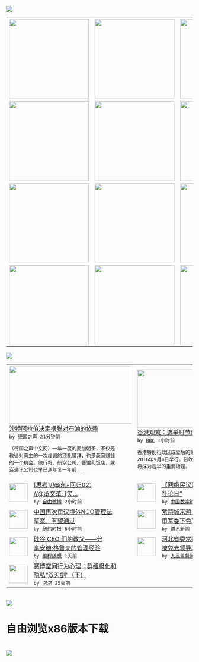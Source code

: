 

<a href="https://github.com/greatfire/z/raw/master/FreeBrowser.apk"><img src="https://raw.githubusercontent.com/greatfire/wiki/master/x/header.png" /></a><table><tr><td width="262" align="center" valign="center"><a href="https://github.com/greatfire/wiki/wiki/nyt" title="纽约时报中文网 国际纵览"><img src="https://raw.githubusercontent.com/greatfire/wiki/master/x/nyt_flag.png" width="215"/></a></td><td width="262" align="center" valign="center"><a href="https://github.com/greatfire/wiki/wiki/dw" title=""><img src="https://raw.githubusercontent.com/greatfire/wiki/master/x/dw_flag.png" width="215"/></a></td><td width="262" align="center" valign="center"><a href="https://github.com/greatfire/wiki/wiki/rmjd" title=""><img src="https://raw.githubusercontent.com/greatfire/wiki/master/x/rmjd_flag.png" width="215"/></a></td></tr><tr><td width="262" align="center" valign="center"><a href="https://github.com/paopaonetizen/website" title="泡泡 - 未经审查的互联网信息"><img src="https://raw.githubusercontent.com/greatfire/wiki/master/x/pp_flag.png" width="215"/></a></td><td width="262" align="center" valign="center"><a href="https://github.com/getlantern/mirror" title="以及自由微博和GreatFire.org官方中文论坛"><img src="https://raw.githubusercontent.com/greatfire/wiki/master/x/lantern_flag.png" width="215"/></a></td><td width="262" align="center" valign="center"><a href="https://github.com/cdtmirrors/m/" title=""><img src="https://raw.githubusercontent.com/greatfire/wiki/master/x/cdt_flag.png" width="215"/></a></td></tr><tr><td width="262" align="center" valign="center"><a href="https://github.com/program-think/blog" title="编程随想的博客"><img src="https://raw.githubusercontent.com/greatfire/wiki/master/x/pt_flag.png" width="215"/></a></td><td width="262" align="center" valign="center"><a href="https://github.com/greatfire/wiki/wiki/bbc" title=""><img src="https://raw.githubusercontent.com/greatfire/wiki/master/x/bbc_flag.png" width="215"/></a></td><td width="262" align="center" valign="center"><a href="https://github.com/freeweibo/s" title="自由微博 - 匿名和不受屏蔽的新浪微博搜索"><img src="https://raw.githubusercontent.com/greatfire/wiki/master/x/fw_flag.png" width="215"/></a></td></tr><tr><td width="262" align="center" valign="center"><a href="https://github.com/greatfire/wiki/wiki/google" title=""><img src="https://raw.githubusercontent.com/greatfire/wiki/master/x/google_flag.png" width="215"/></a></td><td width="262" align="center" valign="center"><a href="https://github.com/bxnews/boxun" title=""><img src="https://raw.githubusercontent.com/greatfire/wiki/master/x/bx_flag.png" width="215"/></a></td><td width="262" align="center" valign="center"><a href="https://github.com/greatfire/wiki/wiki/open-source" title="欢迎访问GreatFire.org开发者项目网站"><img src="https://raw.githubusercontent.com/greatfire/wiki/master/x/open-source_flag.png" width="215"/></a></td></tr></table><img src="https://raw.githubusercontent.com/greatfire/wiki/master/x/newsfeed text.png" /><table cols="4"><tr><td colspan="2" width="380"><a href="http://dw.com/p/1IciL?maca=chi-GK-text-greatfire-all-chinese-15625-xml-mrss"><img src="http://www.dw.com/image/0,,18226754_302,00.jpg" width="330" height="156"/></a></br><a href="http://dw.com/p/1IciL?maca=chi-GK-text-greatfire-all-chinese-15625-xml-mrss">沙特阿拉伯决定摆脱对石油的依赖</a></br><kbd> by <a href="http://dw.de">德国之声</a> 21分钟前 </kbd></br><pre>（德国之声中文网）一年一度的麦加朝圣，不仅是<br/>教徒对真主的一次虔诚的顶礼膜拜，也是商家赚钱<br/>的一个机会。旅行社、航空公司、餐馆和饭店，就<br/>连通讯公司也早已从年复一年前...</pre></td><td colspan="2" width="380"><a href="http://www.bbc.com/zhongwen/simp/hong_kong_review/2016/04/160426_hkreview_hk-election_hk-independence"><img src="http://a.files.bbci.co.uk/worldservice/live/assets/images/2016/04/26/160426103930_hk_parliament_144x81_z_nocredit.jpg" width="330" height="156"/></a></br><a href="http://www.bbc.com/zhongwen/simp/hong_kong_review/2016/04/160426_hkreview_hk-election_hk-independence">香港观察：选举时节话“港独”</a></br><kbd> by <a href="http://www.bbc.co.uk/zhongwen/simp">BBC</a> 1小时前 </kbd></br><pre>香港特别行政区成立后的第六届立法会选举，将于<br/>2016年9月4日举行。鼓吹或反对“港独”，<br/>将成为选举的重要话题。</pre></td></tr><tr><td><img src="http://ww2.sinaimg.cn/large/cb787320gw1f398kiyecrj20k00qoq5z.jpg" width="50" height="50"/></td><td width="280"><a href="https://freeweibo.com/weibo/3968562199020017">[思考]//@东-回归02:<br/> //@承文革: [笑...</a></br><kbd> by <a href="https://freeweibo.com/">自由微博</a> 2小时前 </kbd></td><td><img src="http://i2.wp.com/chinadigitaltimes.net/chinese/files/2016/04/dongluan.jpg?resize=500%2C602" width="50" height="50"/></td><td width="280"><a href="http://feedproxy.google.com/~r/chinadigitaltimes/IyPt/~3/2J5k861xL_I/">【网络民议】又到一年“426<br/>社论日”</a></br><kbd> by <a href="http://chinadigitaltimes.net/chinese/">中国数字时代</a> 3小时前 </kbd></td></tr><tr><td><img src="http://static01.nyt.com/images/2016/04/26/world/26BEIJING-web1/26BEIJING-web1-articleLarge.jpg" width="50" height="50"/></td><td width="280"><a href="https://d3qlz4p8smvoli.cloudfront.net/china/20160426/c26beijing/">中国再次审议境外NGO管理法<br/>草案，有望通过</a></br><kbd> by <a href="http://m.cn.nytimes.com/">纽约时报</a> 6小时前 </kbd></td><td><img src="http://www.boxun.com/news/images/2016/04/201604261757china1.jpg" width="50" height="50"/></td><td width="280"><a href="http://www.boxun.com/news/gb/china/2016/04/201604261757.shtml">紫禁城来鸿：郭伯雄案或已开密<br/>审军委下令斩草除根请看...</a></br><kbd> by <a href="http://www.boxun.com">博讯新闻</a> 11小时前 </kbd></td></tr><tr><td><img src="https://lh3.googleusercontent.com/sMUbBGt-8JQpr_t2wogfT7BYFCdefXSgRC9jTjI2qgBafnr-rGigfkDtOFi1M1SUGdbCC2_nOXUzp-QGv5t5FtDlrsVfYlxliT6cDvuSeTcpRLJJm3QoYtY4GTgUslBVboo8MCcPzLU" width="50" height="50"/></td><td width="280"><a href="http://feedproxy.google.com/~r/programthink/~3/drmgGUT99k4/Andy-Grove-Quotes-on-Leadership.html">硅谷 CEO 们的教父——分<br/>享安迪·格鲁夫的管理经验</a></br><kbd> by <a href="http://program-think.blogspot.com">编程随想</a> 1天前 </kbd></td><td><img src="https://raw.githubusercontent.com/greatfire/wiki/master/x/rmjd_logo.png" width="50" height="50"/></td><td width="280"><a href="http://www.rmjdw.com//yongguandangan/20160424/15526.html">河北省委常委、政法委书记张越<br/>被免去领导职务 </a></br><kbd> by <a href="http://www.rmjdw.com/">人民监督网</a> 2天前 </kbd></td></tr><tr><td><img src="https://pao-pao.net/sites/pao-pao.net/files/styles/large/public/xia_pian_wen_zhong_tu_.jpg?itok=PbTXxyjR" width="50" height="50"/></td><td width="280"><a href="https://pao-pao.net/article/684">赛博空间行为心理：群组极化和<br/>隐私“双刃剑”（下）</a></br><kbd> by <a href="https://pao-pao.net">泡泡</a> 25天前 </kbd></td></table></br><a href="https://github.com/greatfire/z/raw/master/FreeBrowser.apk"><img src="https://raw.githubusercontent.com/greatfire/wiki/master/x/download app.png" /></a><h1>自由浏览x86版本下载<h1><a href="https://github.com/greatfire/z/raw/master/FreeBrowser-x86.apk"><img src="https://raw.githubusercontent.com/greatfire/images/master/fb86.qr.png" /></a>